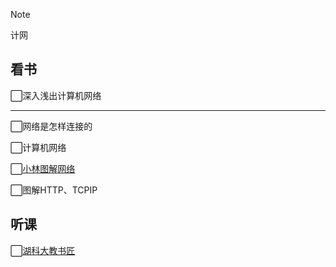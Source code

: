 > [!NOTE]
> 计网

## 看书

⬜深入浅出计算机网络

---

⬜网络是怎样连接的

⬜计算机网络

⬜[小林图解网络](https://xiaolincoding.com/network/)

⬜图解HTTP、TCPIP

## 听课

⬜[湖科大教书匠](https://space.bilibili.com/360996402?spm_id_from=..search-card.all.click)
